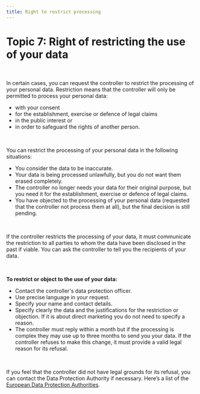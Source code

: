 ```yaml
---
title: Right to restrict processing
---
```

# Topic 7: Right of restricting the use of your data

&nbsp;

In certain cases, you can request the controller to restrict the processing of your personal data. Restriction means that the controller will only be permitted to process your personal data:

- with your consent
- for the establishment, exercise or defence of legal claims
- in the public interest or
- in order to safeguard the rights of another person.

&nbsp;

You can restrict the processing of your personal data in the following situations:

- You consider the data to be inaccurate.
- Your data is being processed unlawfully, but you do not want them erased completely.
- The controller no longer needs your data for their original purpose, but you need it for the establishment, exercise or defence of legal claims.
- You have objected to the processing of your personal data (requested that the controller not process them at all), but the final decision is still pending.

&nbsp;

If the controller restricts the processing of your data, it must communicate the restriction to all parties to whom the data have been disclosed in the past if viable. You can ask the controller to tell you the recipients of your data.

&nbsp;

**To restrict or object to the use of your data:**

- Contact the controller's data protection officer. 
- Use precise language in your request. 
- Specify your name and contact details. 
- Specify clearly the data and the justifications for the restriction or objection. If it is about direct marketing you do not need to specify a reason. 
- The controller must reply within a month but if the processing is complex they may use up to three months to send you your data. If the controller refuses to make this change, it must provide a valid legal reason for its refusal.

&nbsp;

If you feel that the controller did not have legal grounds for its refusal, you can contact the Data Protection Authority if necessary. Here’s a list of the [European Data Protection Authorities](https://edpb.europa.eu/about-edpb/board/members_en).
